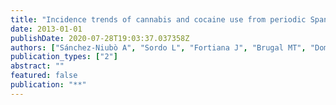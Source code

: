 ```yaml
---
title: "Incidence trends of cannabis and cocaine use from periodic Spanish general population surveys: effect of standardizing results by age structure."
date: 2013-01-01
publishDate: 2020-07-28T19:03:37.037358Z
authors: ["Sánchez-Niubò A", "Sordo L", "Fortiana J", "Brugal MT", "Domingo-Salvany A"]
publication_types: ["2"]
abstract: ""
featured: false
publication: "**"
---
```


